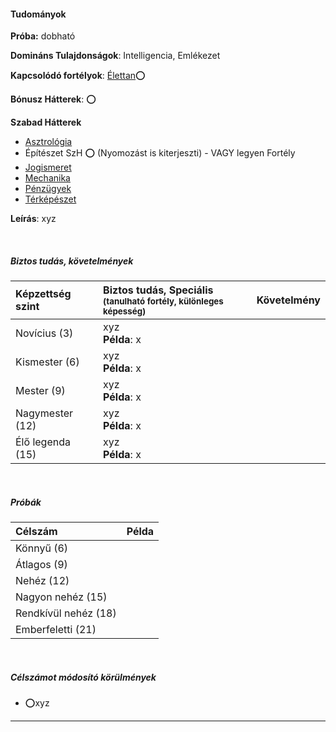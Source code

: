 #### Tudományok

**Próba:** dobható

**Domináns Tulajdonságok**: Intelligencia, Emlékezet

**Kapcsolódó fortélyok**: [Élettan](../fortelyok.altalanos/elettan.md)⭕

**Bónusz Hátterek**: ⭕

**Szabad Hátterek**
- [Asztrológia](../hatterek.szabad/asztrologia.md)
- Építészet SzH  ⭕  (Nyomozást is kiterjeszti)   - VAGY legyen Fortély
- [Jogismeret](../hatterek.szabad/jogismeret.md)
- [Mechanika](../fortelyok.altalanos/mechanika.md)
- [Pénzügyek](../hatterek.szabad/penzugyek.md)
- [Térképészet](../hatterek.szabad/terkepeszet.md)

**Leírás**: xyz


<br />

##### Biztos tudás, követelmények

| Képzettség szint | Biztos tudás, Speciális <br /><sub>(tanulható fortély, különleges  képesség)</sub> | Követelmény |
|:---------------- |:---------------------------------------------------------------------------------- |:-----------:|
| Novícius (3)     | xyz <br /> **Példa**: x                                                            |             |
| Kismester (6)    | xyz <br /> **Példa**: x                                                            |             |
| Mester (9)       | xyz <br /> **Példa**: x                                                            |             |
| Nagymester (12)  | xyz <br /> **Példa**: x                                                            |             |
| Élő legenda (15) | xyz <br /> **Példa**: x                                                            |             |

<br />

##### Próbák

| Célszám | Példa  |
| :----------- | :----------- |
| Könnyű       (6)  | |
| Átlagos      (9)  | |
| Nehéz        (12) | |
| Nagyon nehéz (15) | |
| Rendkívül nehéz (18) | |
| Emberfeletti (21) | |

<br />

##### Célszámot módosító körülmények

- ⭕xyz

---
